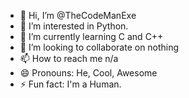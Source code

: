 - 👋 Hi, I’m @TheCodeManExe
- 👀 I’m interested in Python.
- 🌱 I’m currently learning C and C++
- 💞️ I’m looking to collaborate on nothing
- 📫 How to reach me n/a
- 😄 Pronouns: He, Cool, Awesome
- ⚡ Fun fact: I'm a Human.
